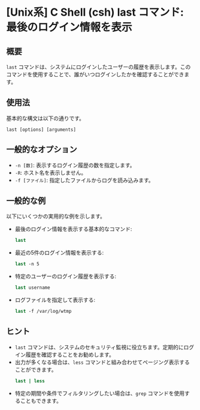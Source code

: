 # [Unix系] C Shell (csh) last コマンド: 最後のログイン情報を表示

## 概要
`last` コマンドは、システムにログインしたユーザーの履歴を表示します。このコマンドを使用することで、誰がいつログインしたかを確認することができます。

## 使用法
基本的な構文は以下の通りです。

```
last [options] [arguments]
```

## 一般的なオプション
- `-n [数]`: 表示するログイン履歴の数を指定します。
- `-R`: ホスト名を表示しません。
- `-f [ファイル]`: 指定したファイルからログを読み込みます。

## 一般的な例
以下にいくつかの実用的な例を示します。

- 最後のログイン情報を表示する基本的なコマンド:
  ```csh
  last
  ```

- 最近の5件のログイン情報を表示する:
  ```csh
  last -n 5
  ```

- 特定のユーザーのログイン履歴を表示する:
  ```csh
  last username
  ```

- ログファイルを指定して表示する:
  ```csh
  last -f /var/log/wtmp
  ```

## ヒント
- `last` コマンドは、システムのセキュリティ監視に役立ちます。定期的にログイン履歴を確認することをお勧めします。
- 出力が多くなる場合は、`less` コマンドと組み合わせてページング表示することができます。
  ```csh
  last | less
  ```
- 特定の期間や条件でフィルタリングしたい場合は、`grep` コマンドを使用することもできます。